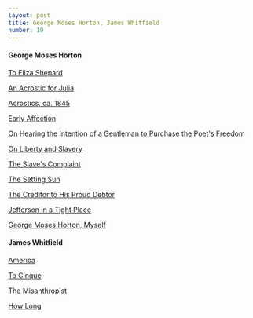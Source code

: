 ```yaml
---
layout: post
title: George Moses Horton, James Whitfield
number: 19
---
```


<div class="writer">
	<h4>George Moses Horton</h4>
	<p class="class-info"><a class="class-info-link" href="http://www.poemhunter.com/poem/to-eliza-3/" target="_blank">To Eliza Shepard</a></p>
	<p class="class-info"><a class="class-info-link" href="http://docsouth.unc.edu/true/mss03-06/mss03-06.html" target="_blank">An Acrostic for Julia</a></p>
	<p class="class-info"><a class="class-info-link" href="http://www.poetryexplorer.net/poem.php?id=10073759" target="_blank">Acrostics, ca. 1845</a></p>
	<p class="class-info"><a class="class-info-link" href="https://www.poetryfoundation.org/poems-and-poets/poems/detail/53725" target="_blank">Early Affection</a></p>
	<p class="class-info"><a class="class-info-link" href="https://www.poets.org/poetsorg/poem/hearing-intention-gentleman-purchase-poets-freedom" target="_blank">On Hearing the Intention of a Gentleman to Purchase the Poet's Freedom</a></p>
	<p class="class-info"><a class="class-info-link" href="https://www.poetryfoundation.org/poems-and-poets/poems/detail/52307" target="_blank">On Liberty and Slavery</a></p>
	<p class="class-info"><a class="class-info-link" href="https://www.poets.org/poetsorg/poem/slaves-complaint" target="_blank">The Slave's Complaint</a></p>
	<p class="class-info"><a class="class-info-link" href="http://www.poemhunter.com/poem/the-setting-sun-5/" target="_blank">The Setting Sun</a></p>
	<p class="class-info"><a class="class-info-link" href="http://www.poemhunter.com/best-poems/george-moses-horton/the-creditor-to-his-proud-debtor/" target="_blank">The Creditor to His Proud Debtor</a></p>
	<p class="class-info"><a class="class-info-link" href="http://www.poetryexplorer.net/poem.php?id=10073772" target="_blank">Jefferson in a Tight Place</a></p>
	<p class="class-info"><a class="class-info-link" href="https://www.poetryfoundation.org/poems-and-poets/poems/detail/52453" target="_blank">George Moses Horton, Myself</a></p>
</div>

<div class="writer">
	<h4>James Whitfield</h4>
	<p class="class-info"><a class="class-info-link" href="http://www.historyisaweapon.com/defcon1/whitamer.html" target="_blank">America</a></p>
	<p class="class-info"><a class="class-info-link" href="http://www.classroomelectric.org/volume1/levine/cinque.html" target="_blank">To Cinque</a></p>
	<p class="class-info"><a class="class-info-link" href="https://www.poetryfoundation.org/poems-and-poets/poems/detail/52478" target="_blank">The Misanthropist</a></p>
	<p class="class-info"><a class="class-info-link" href="http://www.classroomelectric.org/volume1/levine/howlong.html" target="_blank">How Long</a></p>
</div>